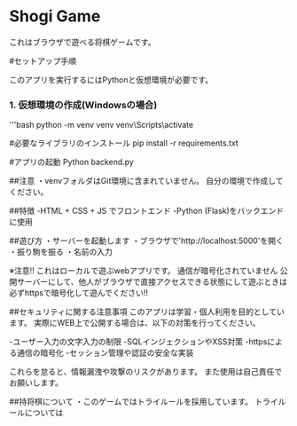 ﻿# Shogi Game

 これはブラウザで遊べる将棋ゲームです。

#セットアップ手順

このアプリを実行するにはPythonと仮想環境が必要です。

### 1. 仮想環境の作成(Windowsの場合)

'''bash
python -m venv venv 
venv\Scripts\activate

#必要なライブラリのインストール
pip install -r requirements.txt

#アプリの起動
Python backend.py

##注意
・venvフォルダはGit環境に含まれていません。
自分の環境で作成してください。
 

 ##特徴
 -HTML + CSS + JS でフロントエンド
 -Python (Flask)をバックエンドに使用

 ##遊び方
 ・サーバーを起動します
 ・ブラウザで'http://localhost:5000'を開く
 ・振り駒を振る
 ・名前の入力

 
 ※注意!!
 これはローカルで遊ぶwebアプリです。
 通信が暗号化されていません
 公開サーバーにして、他人がブラウザで直接アクセスできる状態にして遊ぶときは
 必ずhttpsで暗号化して遊んでください!!


  ##セキュリティに関する注意事項
 このアプリは学習・個人利用を目的としています。
 実際にWEB上で公開する場合は、以下の対策を行ってください。

 -ユーザー入力の文字入力の制限
 -SQLインジェクションやXSS対策
 -httpsによる通信の暗号化
 -セッション管理や認証の安全な実装

 これらを怠ると、情報漏洩や攻撃のリスクがあります。
 また使用は自己責任でお願いします。
 

 ##持将棋について
 ・このゲームではトライルールを採用しています。
 トライルールについては


